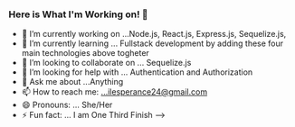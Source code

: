 ### Here is What I'm Working on! 👋


- 🔭 I’m currently working on ...Node.js, React.js, Express.js, Sequelize.js, 
- 🌱 I’m currently learning ... Fullstack development by adding these four main technologies above togheter
- 👯 I’m looking to collaborate on ... Sequelize.js
- 🤔 I’m looking for help with ... Authentication and Authorization
- 💬 Ask me about ...Anything
- 📫 How to reach me: ...ilesperance24@gmail.com
- 😄 Pronouns: ... She/Her
- ⚡ Fun fact: ... I am One Third Finish
-->
